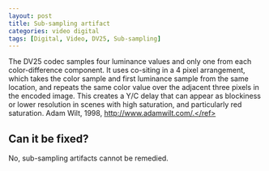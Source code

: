 ```yaml
---
layout: post
title: Sub-sampling artifact
categories: video digital
tags: [Digital, Video, DV25, Sub-sampling]
---
```


The DV25 codec samples four luminance values and only one from each color-difference component. It uses co-siting in a 4 pixel arrangement, which takes the color sample and first luminance sample from the same location, and repeats the same color value over the adjacent three pixels in the encoded image. This creates a Y/C delay that can appear as blockiness or lower resolution in scenes with high saturation, and particularly red saturation. <ref>Adam Wilt, 1998, http://www.adamwilt.com/.</ref>

## Can it be fixed?

No, sub-sampling artifacts cannot be remedied.

